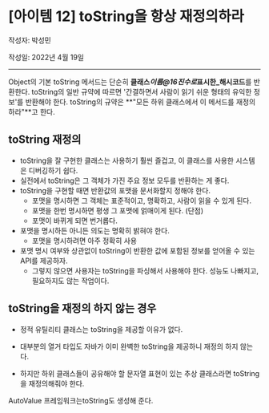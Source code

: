 # [아이템 12] toString을 항상 재정의하라

작성자: 박성민

작성일: 2022년 4월 19일

---

Object의 기본 toString 메서드는 단순히 **클래스*이름@16진수로*표시한\_해시코드**를 반환한다. toString의 일반 규약에 따르면 '간결하면서 사람이 읽기 쉬운 형태의 유익한 정보'를 반환해야 한다. toString의 규약은 **"모든 하위 클래스에서 이 메서드를 재정의하라"**고 한다.

## toString 재정의

- toString을 잘 구현한 클래스는 사용하기 훨씬 즐겁고, 이 클래스를 사용한 시스템은 디버깅하기 쉽다.
- 실전에서 toString은 그 객체가 가진 주요 정보 모두를 반환하는 게 좋다.
- toString을 구현할 때면 반환값의 포맷을 문서화할지 정해야 한다.
  - 포맷을 명시하면 그 객체는 표준적이고, 명확하고, 사람이 읽을 수 있게 된다.
  - 포맷을 한번 명시하면 평생 그 포맷에 얽매이게 된다. (단점)
  - 포맷이 바뀌게 되면 번거롭다.
- 포맷을 명시하든 아니든 의도는 명확히 밝혀야 한다.
  - 포맷을 명시하려면 아주 정확히 사용
- 포맷 명시 여부와 상관없이 toString이 반환한 값에 포함된 정보를 얻어올 수 있는 API를 제공하자.
  - 그렇지 않으면 사용자는 toString을 파싱해서 사용해야 한다. 성능도 나빠지고, 필요하지도 않는 작업이다.

## toString을 재정의 하지 않는 경우

- 정적 유틸리티 클래스는 toString을 제공할 이유가 없다.
- 대부분의 열거 타입도 자바가 이미 완벽한 toString을 제공하니 재정의 하지 않는다.

- 하지만 하위 클래스들이 공유해야 할 문자열 표현이 있는 추상 클래스라면 toString을 재정의해줘야 한다.

AutoValue 프레임워크는toString도 생성해 준다.
